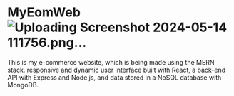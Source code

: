 # MyEomWeb ![Uploading Screenshot 2024-05-14 111756.png…]()

This is my e-commerce website, which is being made using the MERN stack.
responsive and dynamic user interface built with React, a back-end API with Express and Node.js, and data stored in a NoSQL database with MongoDB.


